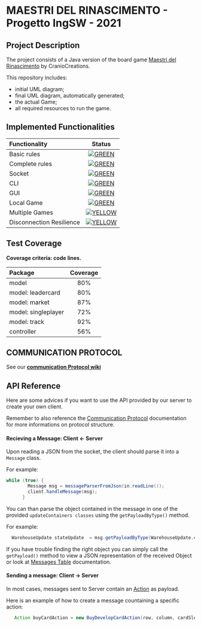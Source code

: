 # MAESTRI DEL RINASCIMENTO - Progetto IngSW - 2021

## Project Description
The project consists of a Java version of the board game [Maestri del Rinascimento](https://www.craniocreations.it/prodotto/masters-of-renaissance/) by CranioCreations.

This repository includes:
* initial UML diagram;
* final UML diagram, automatically generated;
* the actual Game;
* all required resources to run the game.

## Implemented Functionalities
| Functionality | Status |
|:-----------------------|:------------------------------------:|
| Basic rules |[![GREEN](http://placehold.it/15/44bb44/44bb44)](#)|
| Complete rules | [![GREEN](http://placehold.it/15/44bb44/44bb44)](#) |
| Socket | [![GREEN](http://placehold.it/15/44bb44/44bb44)](#) |
| CLI | [![GREEN](http://placehold.it/15/44bb44/44bb44)](#) |
| GUI | [![GREEN](http://placehold.it/15/44bb44/44bb44)](#) |
| Local Game | [![GREEN](http://placehold.it/15/44bb44/44bb44)](#)|
| Multiple Games | [![YELLOW](http://placehold.it/15/ffdd00/ffdd00)](#)|
| Disconnection Resilience | [![YELLOW](http://placehold.it/15/ffdd00/ffdd00)](#)|


<!--
[![RED](http://placehold.it/15/f03c15/f03c15)](#)
[![YELLOW](http://placehold.it/15/ffdd00/ffdd00)](#)
[![GREEN](http://placehold.it/15/44bb44/44bb44)](#)
-->

## Test Coverage

**Coverage criteria: code lines.**

| Package | Coverage |
|:-----------------------|:------------------:|
| model | 80% |
| model: leadercard | 80% | 
| model: market | 87% | 
| model: singleplayer | 72% | 
| model: track | 92% | 
| controller | 56% | 




## COMMUNICATION PROTOCOL

See our **[communication Protocol wiki][communicationProtocol-link]**

## API Reference

Here are some advices if you want to use the API provided by our server to create your own client.

Remember to also reference the [Communication Protocol](#COMMUNICATION-PROTOCOL) documentation for more 
informations on protocol structure.

#### Recieving a Message: Client <- Server
Upon reading a JSON from the socket, the client should parse it into a ` Message ` class.

For example:
  ```java
 while (true) {
          Message msg = messageParserFromJson(in.readLine());
          client.handleMessage(msg);
        }
```

You can than parse the object contained in the message in one of the provided
` updateContainers classes ` using the ` getPayloadByType() ` method.

For example:
 ```java
   WarehouseUpdate stateUpdate  = msg.getPayloadByType(WarehouseUpdate.class)
```

If you have trouble finding the right object you can simply call the ` getPayload() ` method to view
a JSON representation of the received Object or look at [Messages Table](#Messages-Table) documentation.

#### Sending a message: Client -> Server

In most cases, messages sent to Server contain an [Action](#Action-Table) as payload.

Here is an example of how to create a message countaining a specific action:
```java
   Action buyCardAction = new BuyDevelopCardAction(row, column, cardSlot);
```


[communicationProtocol-link]: https://github.com/Stefano-Civelli/ingswAM2021-Bernardelle-Civelli-Amati/wiki/Communication+Protocol
